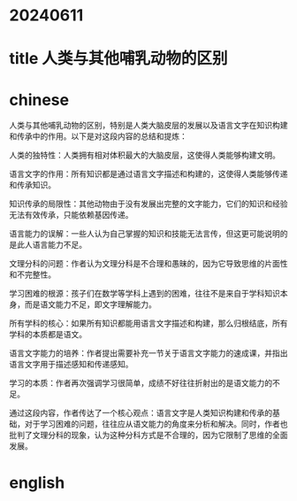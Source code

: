
# 20240611

# title 人类与其他哺乳动物的区别

# chinese 

人类与其他哺乳动物的区别，特别是人类大脑皮层的发展以及语言文字在知识构建和传承中的作用。以下是对这段内容的总结和提炼：

人类的独特性：人类拥有相对体积最大的大脑皮层，这使得人类能够构建文明。

语言文字的作用：所有知识都是通过语言文字描述和构建的，这使得人类能够传递和传承知识。

知识传承的局限性：其他动物由于没有发展出完整的文字能力，它们的知识和经验无法有效传承，只能依赖基因传递。

语言能力的误解：一些人认为自己掌握的知识和技能无法言传，但这更可能说明的是此人语言能力不足。

文理分科的问题：作者认为文理分科是不合理和愚昧的，因为它导致思维的片面性和不完整性。

学习困难的根源：孩子们在数学等学科上遇到的困难，往往不是来自于学科知识本身，而是语文能力不足，即文字理解能力。

所有学科的核心：如果所有知识都能用语言文字描述和构建，那么归根结底，所有学科的本质都是语文。

语言文字能力的培养：作者提出需要补充一节关于语言文字能力的速成课，并指出语言文字用于描述感知和传递感知。

学习的本质：作者再次强调学习很简单，成绩不好往往折射出的是语文能力的不足。

通过这段内容，作者传达了一个核心观点：语言文字是人类知识构建和传承的基础，对于学习困难的问题，往往应从语文能力的角度来分析和解决。同时，作者也批判了文理分科的现象，认为这种分科方式是不合理的，因为它限制了思维的全面发展。

# english

